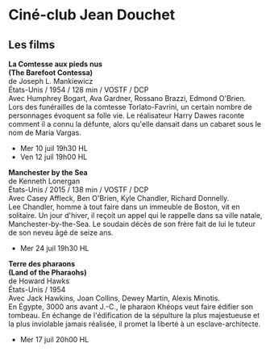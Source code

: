 # Ciné-club Jean Douchet

## Les films

**La Comtesse aux pieds nus**  
**(The Barefoot Contessa)**  
de Joseph L. Mankiewicz  
États-Unis / 1954 / 128 min / VOSTF / DCP  
Avec Humphrey Bogart, Ava Gardner, Rossano Brazzi, Edmond O'Brien.  
Lors des funérailles de la comtesse Torlato-Favrini, un certain nombre de personnages évoquent sa folle vie. Le réalisateur Harry Dawes raconte comment il a connu la défunte, alors qu'elle dansait dans un cabaret sous le nom de Maria Vargas.

- Mer 10 juil 19h30 HL  
- Ven 12 juil 19h00 HL

**Manchester by the Sea**  
de Kenneth Lonergan  
États-Unis / 2015 / 138 min / VOSTF / DCP  
Avec Casey Affleck, Ben O'Brien, Kyle Chandler, Richard Donnelly.  
Lee Chandler, homme à tout faire dans un immeuble de Boston, vit en solitaire. Un jour d'hiver, il reçoit un appel qui le rappelle dans sa ville natale, Manchester-by-the-Sea. Le soudain décès de son frère fait de lui le tuteur de son neveu âgé de seize ans.

- Mer 24 juil 19h30 HL

**Terre des pharaons**  
**(Land of the Pharaohs)**  
de Howard Hawks  
États-Unis / 1954  
Avec Jack Hawkins, Joan Collins, Dewey Martin, Alexis Minotis.  
En Égypte, 3000 ans avant J.-C., le pharaon Khéops veut faire édifier son tombeau. En échange de l'édification de la sépulture la plus majestueuse et la plus inviolable jamais réalisée, il promet la liberté à un esclave-architecte.

- Mer 17 juil 20h00 HL

